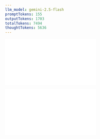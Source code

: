 ```yaml
---
llm_model: gemini-2.5-flash
promptTokens: 155
outputTokens: 1703
totalTokens: 7494
thoughtTokens: 5636
---
```


![@](steps/prompt.037a18c7.md)

![@](steps/response.07a5514a.md)